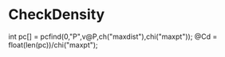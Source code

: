 # CheckDensity
<PW>
int pc[] = pcfind(0,"P",v@P,ch("maxdist"),chi("maxpt"));
@Cd = float(len(pc))/chi("maxpt"); 
